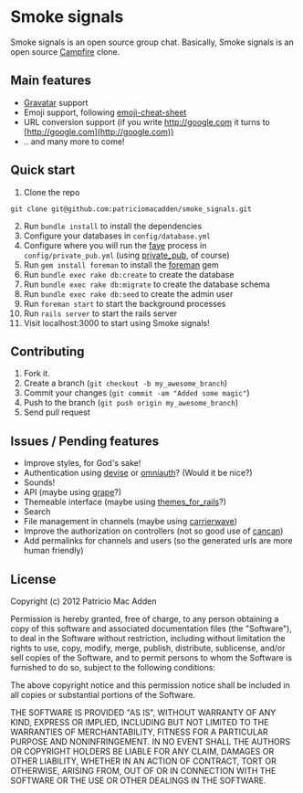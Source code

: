 # Smoke signals

Smoke signals is an open source group chat. Basically, Smoke signals is an open source [Campfire](http://campfirenow.com/) clone.

## Main features

* [Gravatar](http://gravatar.com/) support
* Emoji support, following [emoji-cheat-sheet](http://www.emoji-cheat-sheet.com/)
* URL conversion support (if you write http://google.com it turns to [http://google.com](http://google.com))
* .. and many more to come!

## Quick start

1. Clone the repo
```
git clone git@github.com:patriciomacadden/smoke_signals.git
```
2. Run `bundle install` to install the dependencies
3. Configure your databases in `config/database.yml`
4. Configure where you will run the [faye](https://github.com/faye/faye) process in `config/private_pub.yml` (using [private_pub](https://github.com/ryanb/private_pub), of course)
5. Run `gem install foreman` to install the [foreman](https://github.com/ddollar/foreman) gem
6. Run `bundle exec rake db:create` to create the database
7. Run `bundle exec rake db:migrate` to create the database schema
8. Run `bundle exec rake db:seed` to create the admin user
9. Run `foreman start` to start the background processes
10. Run `rails server` to start the rails server
11. Visit localhost:3000 to start using Smoke signals!

## Contributing

1. Fork it.
2. Create a branch (`git checkout -b my_awesome_branch`)
3. Commit your changes (`git commit -am "Added some magic"`)
4. Push to the branch (`git push origin my_awesome_branch`)
5. Send pull request

## Issues / Pending features

* Improve styles, for God's sake!
* Authentication using [devise](https://github.com/plataformatec/devise) or [omniauth](https://github.com/intridea/omniauth)? (Would it be nice?)
* Sounds!
* API (maybe using [grape](https://github.com/intridea/grape)?)
* Themeable interface (maybe using [themes_for_rails](https://github.com/lucasefe/themes_for_rails)?)
* Search
* File management in channels (maybe using [carrierwave](https://github.com/jnicklas/carrierwave))
* Improve the authorization on controllers (not so good use of [cancan](https://github.com/ryanb/cancan))
* Add permalinks for channels and users (so the generated urls are more human friendly)

## License

Copyright (c) 2012 Patricio Mac Adden

Permission is hereby granted, free of charge, to any person obtaining a copy of this software and associated documentation files (the "Software"), to deal in the Software without restriction, including without limitation the rights to use, copy, modify, merge, publish, distribute, sublicense, and/or sell copies of the Software, and to permit persons to whom the Software is furnished to do so, subject to the following conditions:

The above copyright notice and this permission notice shall be included in all copies or substantial portions of the Software.

THE SOFTWARE IS PROVIDED "AS IS", WITHOUT WARRANTY OF ANY KIND, EXPRESS OR IMPLIED, INCLUDING BUT NOT LIMITED TO THE WARRANTIES OF MERCHANTABILITY, FITNESS FOR A PARTICULAR PURPOSE AND NONINFRINGEMENT. IN NO EVENT SHALL THE AUTHORS OR COPYRIGHT HOLDERS BE LIABLE FOR ANY CLAIM, DAMAGES OR OTHER LIABILITY, WHETHER IN AN ACTION OF CONTRACT, TORT OR OTHERWISE, ARISING FROM, OUT OF OR IN CONNECTION WITH THE SOFTWARE OR THE USE OR OTHER DEALINGS IN THE SOFTWARE.
